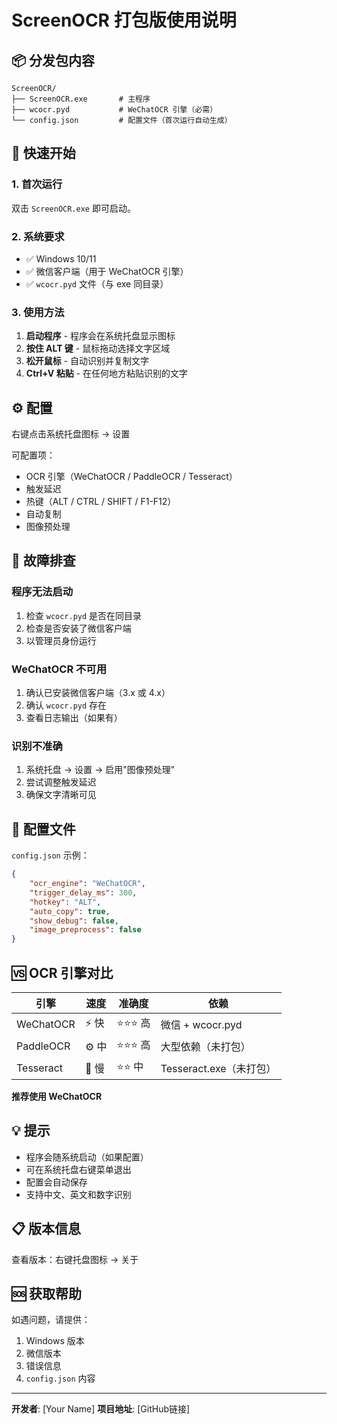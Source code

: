 # ScreenOCR 打包版使用说明

## 📦 分发包内容

```
ScreenOCR/
├── ScreenOCR.exe       # 主程序
├── wcocr.pyd           # WeChatOCR 引擎（必需）
└── config.json         # 配置文件（首次运行自动生成）
```

## 🚀 快速开始

### 1. 首次运行

双击 `ScreenOCR.exe` 即可启动。

### 2. 系统要求

- ✅ Windows 10/11
- ✅ 微信客户端（用于 WeChatOCR 引擎）
- ✅ `wcocr.pyd` 文件（与 exe 同目录）

### 3. 使用方法

1. **启动程序** - 程序会在系统托盘显示图标
2. **按住 ALT 键** - 鼠标拖动选择文字区域
3. **松开鼠标** - 自动识别并复制文字
4. **Ctrl+V 粘贴** - 在任何地方粘贴识别的文字

## ⚙️ 配置

右键点击系统托盘图标 → 设置

可配置项：
- OCR 引擎（WeChatOCR / PaddleOCR / Tesseract）
- 触发延迟
- 热键（ALT / CTRL / SHIFT / F1-F12）
- 自动复制
- 图像预处理

## 🔧 故障排查

### 程序无法启动

1. 检查 `wcocr.pyd` 是否在同目录
2. 检查是否安装了微信客户端
3. 以管理员身份运行

### WeChatOCR 不可用

1. 确认已安装微信客户端（3.x 或 4.x）
2. 确认 `wcocr.pyd` 存在
3. 查看日志输出（如果有）

### 识别不准确

1. 系统托盘 → 设置 → 启用"图像预处理"
2. 尝试调整触发延迟
3. 确保文字清晰可见

## 📝 配置文件

`config.json` 示例：

```json
{
    "ocr_engine": "WeChatOCR",
    "trigger_delay_ms": 300,
    "hotkey": "ALT",
    "auto_copy": true,
    "show_debug": false,
    "image_preprocess": false
}
```

## 🆚 OCR 引擎对比

| 引擎 | 速度 | 准确度 | 依赖 |
|------|------|--------|------|
| WeChatOCR | ⚡ 快 | ⭐⭐⭐ 高 | 微信 + wcocr.pyd |
| PaddleOCR | ⚙️ 中 | ⭐⭐⭐ 高 | 大型依赖（未打包） |
| Tesseract | 🐌 慢 | ⭐⭐ 中 | Tesseract.exe（未打包） |

**推荐使用 WeChatOCR**

## 💡 提示

- 程序会随系统启动（如果配置）
- 可在系统托盘右键菜单退出
- 配置会自动保存
- 支持中文、英文和数字识别

## 📋 版本信息

查看版本：右键托盘图标 → 关于

## 🆘 获取帮助

如遇问题，请提供：
1. Windows 版本
2. 微信版本
3. 错误信息
4. `config.json` 内容

---

**开发者**: [Your Name]
**项目地址**: [GitHub链接]

